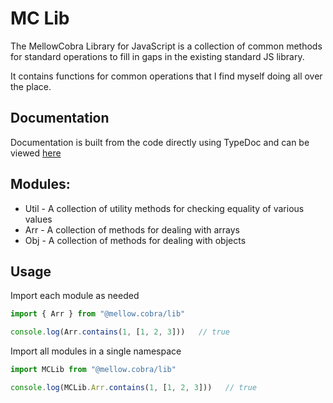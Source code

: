 # MC Lib
The MellowCobra Library for JavaScript is a collection of common methods for standard operations to fill in gaps in the existing standard JS library.

It contains functions for common operations that I find myself doing all over the place.

## Documentation
Documentation is built from the code directly using TypeDoc and can be viewed [here](https://mellowcobra.github.io/mc-lib-js/)

## Modules:
- Util - A collection of utility methods for checking equality of various values
- Arr - A collection of methods for dealing with arrays
- Obj - A collection of methods for dealing with objects

## Usage

Import each module as needed
```typescript
import { Arr } from "@mellow.cobra/lib"

console.log(Arr.contains(1, [1, 2, 3]))   // true
```

Import all modules in a single namespace
```typescript
import MCLib from "@mellow.cobra/lib"

console.log(MCLib.Arr.contains(1, [1, 2, 3]))   // true
```